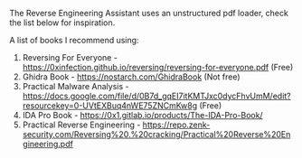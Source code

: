 The Reverse Engineering Assistant uses an unstructured pdf loader, check the list below for inspiration.

A list of books I recommend using:

1. Reversing For Everyone - https://0xinfection.github.io/reversing/reversing-for-everyone.pdf (Free)
2. Ghidra Book - https://nostarch.com/GhidraBook (Not free)
3. Practical Malware Analysis - https://docs.google.com/file/d/0B7d_gqEI7itKMTJxc0dycFhvUmM/edit?resourcekey=0-UVtEXBuq4nWE75ZNCmKw8g (Free)
4. IDA Pro Book - https://0x1.gitlab.io/products/The-IDA-Pro-Book/
5. Practical Reverse Engineering - https://repo.zenk-security.com/Reversing%20.%20cracking/Practical%20Reverse%20Engineering.pdf
